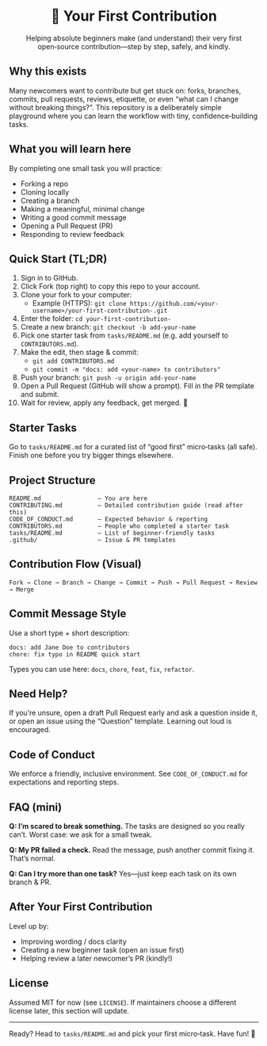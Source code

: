 <div align="center">

# 🌱 Your First Contribution

Helping absolute beginners make (and understand) their very first open‑source contribution—step by step, safely, and kindly.

</div>

## Why this exists

Many newcomers want to contribute but get stuck on: forks, branches, commits, pull requests, reviews, etiquette, or even “what can I change without breaking things?”. This repository is a deliberately simple playground where you can learn the workflow with tiny, confidence‑building tasks.

## What you will learn here

By completing one small task you will practice:

- Forking a repo
- Cloning locally
- Creating a branch
- Making a meaningful, minimal change
- Writing a good commit message
- Opening a Pull Request (PR)
- Responding to review feedback

## Quick Start (TL;DR)

1. Sign in to GitHub.
2. Click Fork (top right) to copy this repo to your account.
3. Clone your fork to your computer:
   - Example (HTTPS): `git clone https://github.com/<your-username>/your-first-contribution-.git`
4. Enter the folder: `cd your-first-contribution-`
5. Create a new branch: `git checkout -b add-your-name`
6. Pick one starter task from `tasks/README.md` (e.g. add yourself to `CONTRIBUTORS.md`).
7. Make the edit, then stage & commit:
   - `git add CONTRIBUTORS.md`
   - `git commit -m "docs: add <your-name> to contributors"`
8. Push your branch: `git push -u origin add-your-name`
9. Open a Pull Request (GitHub will show a prompt). Fill in the PR template and submit.
10. Wait for review, apply any feedback, get merged. 🎉

## Starter Tasks

Go to `tasks/README.md` for a curated list of “good first” micro‑tasks (all safe). Finish one before you try bigger things elsewhere.

## Project Structure

```
README.md                – You are here
CONTRIBUTING.md          – Detailed contribution guide (read after this)
CODE_OF_CONDUCT.md       – Expected behavior & reporting
CONTRIBUTORS.md          – People who completed a starter task
tasks/README.md          – List of beginner-friendly tasks
.github/                 – Issue & PR templates
```

## Contribution Flow (Visual)

```
Fork → Clone → Branch → Change → Commit → Push → Pull Request → Review → Merge
```

## Commit Message Style

Use a short type + short description:

```
docs: add Jane Doe to contributors
chore: fix typo in README quick start
```

Types you can use here: `docs`, `chore`, `feat`, `fix`, `refactor`.

## Need Help?

If you’re unsure, open a draft Pull Request early and ask a question inside it, or open an issue using the “Question” template. Learning out loud is encouraged.

## Code of Conduct

We enforce a friendly, inclusive environment. See `CODE_OF_CONDUCT.md` for expectations and reporting steps.

## FAQ (mini)

**Q: I’m scared to break something.** The tasks are designed so you really can’t. Worst case: we ask for a small tweak.

**Q: My PR failed a check.** Read the message, push another commit fixing it. That’s normal.

**Q: Can I try more than one task?** Yes—just keep each task on its own branch & PR.

## After Your First Contribution

Level up by:

- Improving wording / docs clarity
- Creating a new beginner task (open an issue first)
- Helping review a later newcomer’s PR (kindly!)

## License

Assumed MIT for now (see `LICENSE`). If maintainers choose a different license later, this section will update.

---

Ready? Head to `tasks/README.md` and pick your first micro‑task. Have fun! 🌟
